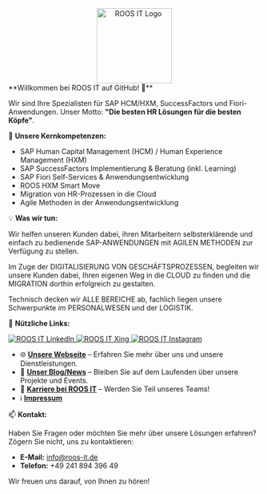 <div align="center">
  <a href="https://roos-it.de">
    <img src="https://roos-it.de/wp-content/uploads/2021/04/cropped-roos-it-logo-300x300.png" alt="ROOS IT Logo" width="150"/>
  </a>
</div>
**Willkommen bei ROOS IT auf GitHub! 👋**

Wir sind Ihre Spezialisten für SAP HCM/HXM, SuccessFactors und Fiori-Anwendungen. Unser Motto: **"Die besten HR Lösungen für die besten Köpfe"**.

🚀 **Unsere Kernkompetenzen:**

*   SAP Human Capital Management (HCM) / Human Experience Management (HXM)
*   SAP SuccessFactors Implementierung & Beratung (inkl. Learning)
*   SAP Fiori Self-Services & Anwendungsentwicklung
*   ROOS HXM Smart Move
*   Migration von HR-Prozessen in die Cloud
*   Agile Methoden in der Anwendungsentwicklung

💡 **Was wir tun:**

Wir helfen unseren Kunden dabei, ihren Mitarbeitern selbsterklärende und einfach
zu bedienende SAP-ANWENDUNGEN mit AGILEN METHODEN zur Verfügung zu stellen.

Im Zuge der DIGITALISIERUNG VON GESCHÄFTSPROZESSEN,
begleiten wir unsere Kunden dabei, Ihren eigenen Weg in die CLOUD zu finden und
die MIGRATION dorthin erfolgreich zu gestalten.

Technisch decken wir ALLE BEREICHE ab, fachlich liegen unsere Schwerpunkte im PERSONALWESEN und der LOGISTIK.

🔗 **Nützliche Links:**
<p align="left">
  <a href="https://www.linkedin.com/company/roos-it/about/" target="_blank">
    <img src="https://img.shields.io/badge/LinkedIn-0077B5?style=for-the-badge&logo=linkedin&logoColor=white" alt="ROOS IT LinkedIn"/>
  </a>
  <a href="https://www.xing.com/pages/roositgmbh-co-kg" target="_blank">
    <img src="https://img.shields.io/badge/XING-006567?style=for-the-badge&logo=xing&logoColor=white" alt="ROOS IT Xing"/>
  </a>
  <a href="https://instagram.com/roos.it" target="_blank">
    <img src="https://img.shields.io/badge/Instagram-E4405F?style=for-the-badge&logo=instagram&logoColor=white" alt="ROOS IT Instagram"/>
  </a>
</p>

*   🌐 **[Unsere Webseite](https://roos-it.de)** – Erfahren Sie mehr über uns und unsere Dienstleistungen.
*   📝 **[Unser Blog/News](https://roos-it.de/blog/)** – Bleiben Sie auf dem Laufenden über unsere Projekte und Events.
*   💼 **[Karriere bei ROOS IT](https://roos-it.de/karriere/)** – Werden Sie Teil unseres Teams!
*   ℹ️ **[Impressum](https://roos-it.de/impressum/)**

📫 **Kontakt:**

Haben Sie Fragen oder möchten Sie mehr über unsere Lösungen erfahren?
Zögern Sie nicht, uns zu kontaktieren:
*   **E-Mail:** info@roos-it.de
*   **Telefon:** +49 241 894 396 49

Wir freuen uns darauf, von Ihnen zu hören!

